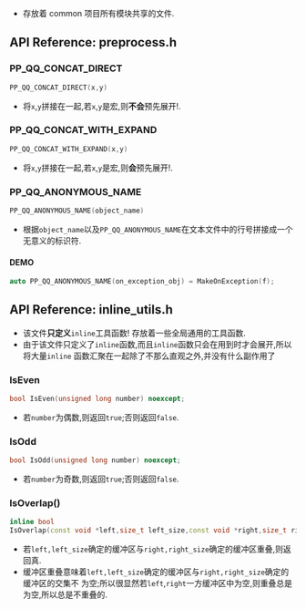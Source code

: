
*   存放着 common 项目所有模块共享的文件.

## API Reference: preprocess.h

### PP_QQ_CONCAT_DIRECT

```c++
PP_QQ_CONCAT_DIRECT(x,y)
```
*   将`x`,`y`拼接在一起,若`x`,`y`是宏,则**不会**预先展开!.

### PP_QQ_CONCAT_WITH_EXPAND

```c++
PP_QQ_CONCAT_WITH_EXPAND(x,y)
```
*   将`x`,`y`拼接在一起,若`x`,`y`是宏,则**会**预先展开!.


### PP_QQ_ANONYMOUS_NAME

```c++
PP_QQ_ANONYMOUS_NAME(object_name)
```
*   根据`object_name`以及`PP_QQ_ANONYMOUS_NAME`在文本文件中的行号拼接成一个无意义的标识符.

#### DEMO
```c++
auto PP_QQ_ANONYMOUS_NAME(on_exception_obj) = MakeOnException(f);
```


## API Reference: inline_utils.h

*   该文件**只定义**`inline`工具函数! 存放着一些全局通用的工具函数.
*   由于该文件只定义了`inline`函数,而且`inline`函数只会在用到时才会展开,所以将大量`inline`
    函数汇聚在一起除了不那么直观之外,并没有什么副作用了

### IsEven

```c++
bool IsEven(unsigned long number) noexcept;
```

*   若`number`为偶数,则返回`true`;否则返回`false`.

### IsOdd

```c++
bool IsOdd(unsigned long number) noexcept;
```

*   若`number`为奇数,则返回`true`;否则返回`false`.


### IsOverlap()

```c++
inline bool 
IsOverlap(const void *left,size_t left_size,const void *right,size_t right_size) noexcept;
```

*   若`left,left_size`确定的缓冲区与`right,right_size`确定的缓冲区重叠,则返回真.
*   缓冲区重叠意味着`left,left_size`确定的缓冲区与`right,right_size`确定的缓冲区的交集不
    为空;所以很显然若`left`,`right`一方缓冲区中为空,则重叠总是为空,所以总是不重叠的.


